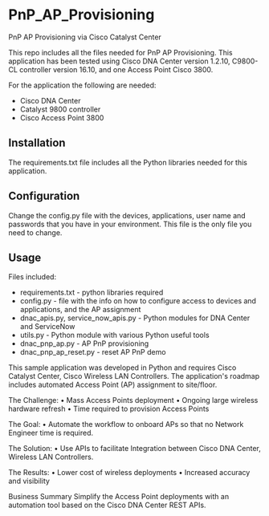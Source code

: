 # PnP_AP_Provisioning
PnP AP Provisioning via Cisco Catalyst Center


This repo includes all the files needed for PnP AP Provisioning.
This application has been tested using Cisco DNA Center version 1.2.10, C9800-CL controller version 16.10, and one Access Point Cisco 3800.

For the application the following are needed:
- Cisco DNA Center
- Catalyst 9800 controller
- Cisco Access Point 3800


## Installation

The requirements.txt file includes all the Python libraries needed for this application.


## Configuration

Change the config.py file with the devices, applications, user name and passwords that you have in your environment.
This file is the only file you need to change.

## Usage

Files included:
 - requirements.txt - python libraries required
 - config.py - file with the info on how to configure access to devices and applications, and the AP assignment
 - dnac_apis.py, service_now_apis.py - Python modules for DNA Center and ServiceNow
 - utils.py - Python module with various Python useful tools
 - dnac_pnp_ap.py - AP PnP provisioning
 - dnac_pnp_ap_reset.py - reset AP PnP demo
   

This sample application was developed in Python and requires Cisco Catalyst Center, Cisco Wireless LAN Controllers. The application's roadmap includes automated Access Point (AP) assignment to site/floor.

The Challenge:
•	Mass Access Points deployment
•	Ongoing large wireless hardware refresh
•	Time required to provision Access Points

The Goal:
•	Automate the workflow to onboard APs so that no Network Engineer time is required.

The Solution:
•	Use APIs to facilitate Integration between Cisco DNA Center, Wireless LAN Controllers.

The Results:
•	Lower cost of wireless deployments
•	Increased accuracy and visibility

Business Summary
Simplify the Access Point deployments with an automation tool based on the Cisco DNA Center REST APIs.

